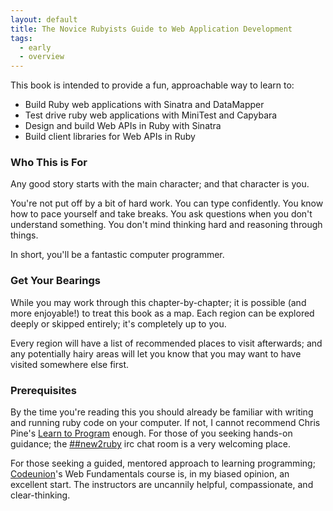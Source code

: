 ```yaml
---
layout: default
title: The Novice Rubyists Guide to Web Application Development
tags:
  - early
  - overview
---
```


This book is intended to provide a fun, approachable way to learn to:

* Build Ruby web applications with Sinatra and DataMapper
* Test drive ruby web applications with MiniTest and Capybara
* Design and build Web APIs in Ruby with Sinatra
* Build client libraries for Web APIs in Ruby

### Who This is For

Any good story starts with the main character; and that character is you.

You're not put off by a bit of hard work. You can type confidently. You know how
to pace yourself and take breaks. You ask questions when you don't understand
something. You don't mind thinking hard and reasoning through things.

In short, you'll be a fantastic computer programmer.

### Get Your Bearings

While you may work through this chapter-by-chapter; it is possible (and more
enjoyable!) to treat this book as a map. Each region can be explored deeply or
skipped entirely; it's completely up to you.

Every region will have a list of recommended places to visit afterwards; and any
potentially hairy areas will let you know that you may want to have visited
somewhere else first.

### Prerequisites

By the time you're reading this you should already be familiar with writing and
running ruby code on your computer. If not, I cannot recommend Chris Pine's
[Learn to Program](https://pine.fm/LearnToProgram/) enough. For those of you
seeking hands-on guidance; the [##new2ruby](http://webchat.freenode.net) irc
chat room is a very welcoming place.

For those seeking a guided, mentored approach to learning programming;
[Codeunion](http://codeunion.io)'s Web Fundamentals course is, in my biased
opinion, an excellent start. The instructors are uncannily helpful,
compassionate, and clear-thinking.




